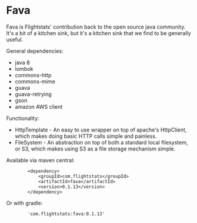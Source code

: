 Fava
====

Fava is Flightstats' contribution back to the open source java community. It's a bit of a kitchen sink, but it's a kitchen sink that we find to be generally useful.

General dependencies:
* java 8
* lombok
* commons-http
* commons-mime
* guava
* guava-retrying
* gson
* amazon AWS client

Functionality:

* HttpTemplate - An easy to use wrapper on top of apache's HttpClient, which makes doing basic HTTP calls simple and painless.
* FileSystem - An abstraction on top of both a standard local filesystem, or S3, which makes using S3 as a file storage mechanism simple.


Available via maven central:
```
        <dependency>
            <groupId>com.flightstats</groupId>
            <artifactId>fava</artifactId>
            <version>0.1.13</version>
        </dependency>
```

Or with gradle:
```
        'com.flightstats:fava:0.1.13'
```

